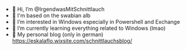 - 👋 Hi, I’m @IrgendwasMitSchnittlauch
- 🌄 I'm based on the swabian alb 
- 👀 I’m interested in Windows especially in Powershell and Exchange
- 🌱 I’m currently learning everything related to Windows (lmao)
- 🤯 My personal blog (only in german) https://eskalaflo.wixsite.com/schnittlauchsblog/

<!---
IrgendwasMitSchnittlauch/IrgendwasMitSchnittlauch is a ✨ special ✨ repository because its `README.md` (this file) appears on your GitHub profile.
You can click the Preview link to take a look at your changes.
--->
